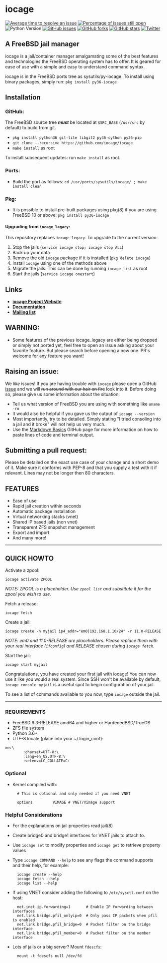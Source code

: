 # iocage

[![Average time to resolve an issue](http://isitmaintained.com/badge/resolution/iocage/iocage.svg)](http://isitmaintained.com/project/iocage/iocage "Average time to resolve an issue")
[![Percentage of issues still open](http://isitmaintained.com/badge/open/iocage/iocage.svg)](http://isitmaintained.com/project/iocage/iocage "Percentage of issues still open")
![Python Version](https://img.shields.io/badge/Python-3.6-blue.svg)
[![GitHub issues](https://img.shields.io/github/issues/iocage/iocage.svg)](https://github.com/iocage/iocage/issues)
[![GitHub forks](https://img.shields.io/github/forks/iocage/iocage.svg)](https://github.com/iocage/iocage/network)
[![GitHub stars](https://img.shields.io/github/stars/iocage/iocage.svg)](https://github.com/iocage/iocage/stargazers)
[![Twitter](https://img.shields.io/twitter/url/https/github.com/iocage/iocage.svg?style=social)](https://twitter.com/intent/tweet?text=@iocage)

## A FreeBSD jail manager

iocage is a jail/container manager amalgamating some of the best features and
technologies the FreeBSD operating system has to offer. It is geared for ease
 of use with a simple and easy to understand command syntax.

iocage is in the FreeBSD ports tree as sysutils/py-iocage.
To install using binary packages, simply run: `pkg install py36-iocage`

## Installation

### GitHub:

The FreeBSD source tree ***must*** be located at `$SRC_BASE` (`/usr/src` by default) to build from git.

- `pkg install python36 git-lite libgit2 py36-cython py36-pip`
- `git clone --recursive https://github.com/iocage/iocage`
- `make install` as root

To install subsequent updates: run `make install` as root.

### Ports:

- Build the port as follows: `cd /usr/ports/sysutils/iocage/ ; make install clean`

### Pkg:

- It is possible to install pre-built packages using pkg(8) if you are using FreeBSD 10 or above: `pkg install py36-iocage`

#### Upgrading from `iocage_legacy`:

This repository replaces `iocage_legacy`. To upgrade to the current version:

1. Stop the jails (`service iocage stop; iocage stop ALL`)
1. Back up your data
1. Remove the old `iocage` package if it is installed (`pkg delete iocage`)
1. Install `iocage` using one of the methods above
1. Migrate the jails. This can be done by running `iocage list` as root
1. Start the jails (`service iocage onestart`)

## Links

- **[iocage Project Website](https://iocage.github.io/)**
- **[Documentation](http://iocage.readthedocs.org/en/latest/index.html)**
- **[Mailing list](https://groups.google.com/forum/#!forum/iocage)**

## WARNING:
- Some features of the previous iocage_legacy are either being dropped or simply not ported yet, feel free to open an issue asking about your favorite feature. But please search before opening a new one. PR's welcome for any feature you want!

## Raising an issue:

We _like_ issues! If you are having trouble with `iocage` please open a GitHub [issue](https://github.com/iocage/iocage/issues) and we will ~~run around with our hair on fire~~ look into it. Before doing so, please give us some information about the situation:

- Tell us what version of FreeBSD you are using with something like `uname -ro`
- It would also be helpful if you gave us the output of `iocage --version`
- Most importantly, try to be detailed. Simply stating "I tried consoling into a jail and it broke" will not help us very much.
- Use the [Markdown Basics](https://help.github.com/articles/markdown-basics/#code-formatting) GitHub page for more information on how to paste lines of code and terminal output.

## Submitting a pull request:

Please be detailed on the exact use case of your change and a short demo of
it. Make sure it conforms with PEP-8 and that you supply a test with it if
relevant. Lines may not be longer then 80 characters.

## FEATURES

- Ease of use
- Rapid jail creation within seconds
- Automatic package installation
- Virtual networking stacks (vnet)
- Shared IP based jails (non vnet)
- Transparent ZFS snapshot management
- Export and import
- And many more!

----

## QUICK HOWTO

Activate a zpool:

`iocage activate ZPOOL`

*NOTE: ZPOOL is a placeholder. Use `zpool list` and substitute it for the
zpool you wish to use.*

Fetch a release:

`iocage fetch`

Create a jail:

`iocage create -n myjail ip4_addr="em0|192.168.1.10/24" -r 11.0-RELEASE`

*NOTE: em0 and 11.0-RELEASE are placeholders. Please replace them with your
real interface (`ifconfig`) and RELEASE chosen during `iocage fetch`.*

Start the jail:

`iocage start myjail`

Congratulations, you have created your first jail with iocage!
You can now use it like you would a real system.
Since SSH won't be available by default, `iocage console myjail` is a useful
spot to begin configuration of your jail.

To see a list of commands available to you now, type `iocage` outside the jail.

----

### REQUIREMENTS

- FreeBSD 9.3-RELEASE amd64 and higher or HardenedBSD/TrueOS
- ZFS file system
- Python 3.6+
- UTF-8 locale (place into your ~/.login_conf):

```plain
me:\
        :charset=UTF-8:\
        :lang=en_US.UTF-8:\
        :setenv=LC_COLLATE=C:
```

### Optional

- Kernel compiled with:

        # This is optional and only needed if you need VNET

        options         VIMAGE # VNET/Vimage support

### Helpful Considerations

- For the explanations on jail properties read jail(8)
- Create bridge0 and bridge1 interfaces for VNET jails to attach to.
- Use `iocage set` to modify properties and `iocage get` to retrieve property
 values
- Type `iocage COMMAND --help` to see any flags the command supports and their help, for example:

        iocage create --help
        iocage fetch --help
        iocage list --help
- If using VNET consider adding the following to `/etc/sysctl.conf` on the host:

        net.inet.ip.forwarding=1       # Enable IP forwarding between interfaces
        net.link.bridge.pfil_onlyip=0  # Only pass IP packets when pfil is enabled
        net.link.bridge.pfil_bridge=0  # Packet filter on the bridge interface
        net.link.bridge.pfil_member=0  # Packet filter on the member interface
- Lots of jails or a big server? Mount `fdescfs`:

        mount -t fdescfs null /dev/fd
